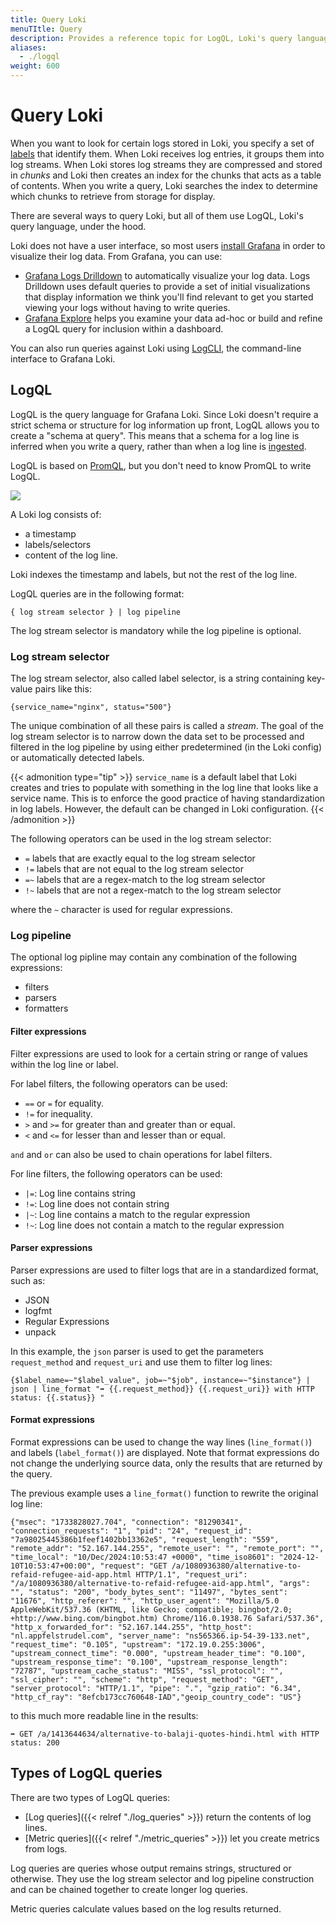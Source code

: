 ```yaml
---
title: Query Loki
menuTItle: Query
description: Provides a reference topic for LogQL, Loki's query language for logs.
aliases:
  - ./logql
weight: 600
---
```


# Query Loki

When you want to look for certain logs stored in Loki, you specify a set of [labels](https://grafana.com/docs/loki/<LOKI_VERSION>/get-started/labels) that identify them. When Loki receives log entries, it groups them into log streams.  When Loki stores log streams they are compressed and stored in *chunks* and Loki then creates an index for the chunks that acts as a table of contents. When you write a query, Loki searches the index to determine which chunks to retrieve from storage for display.

There are several ways to query Loki, but all of them use LogQL, Loki's query language, under the hood.

Loki does not have a user interface, so most users [install Grafana](https://grafana.com/docs/grafana/latest/setup-grafana/) in order to visualize their log data. From Grafana, you can use:
- [Grafana Logs Drilldown](https://grafana.com/docs/grafana-cloud/visualizations/simplified-exploration/logs/) to automatically visualize your log data. Logs Drilldown uses default queries to provide a set of initial visualizations that display information we think you'll find relevant to get you started viewing your logs without having to write queries.
- [Grafana Explore](https://grafana.com/docs/grafana/latest/explore/) helps you examine your data ad-hoc or build and refine a LogQL query for inclusion within a dashboard.

You can also run queries against Loki using [LogCLI](https://grafana.com/docs/loki/<LOKI_VERSION>/query/logcli/), the command-line interface to Grafana Loki.

## LogQL

LogQL is the query language for Grafana Loki. Since Loki doesn't require a strict schema or structure for log information up front, LogQL allows you to create a "schema at query". This means that a schema for a log line is inferred when you write a query, rather than when a log line is [ingested](https://grafana.com/docs/loki/<LOKI_VERSION>/send-data/).

LogQL is based on [PromQL](https://prometheus.io/docs/prometheus/latest/querying/basics/), but you don't need to know PromQL to write LogQL.

![](https://grafana.com/media/docs/loki/loki-log-format.png)

A Loki log consists of:
- a timestamp
- labels/selectors
- content of the log line.

Loki indexes the timestamp and labels, but not the rest of the log line. 

LogQL queries are in the following format:

```
{ log stream selector } | log pipeline
```

The log stream selector is mandatory while the log pipeline is optional.

### Log stream selector 

The log stream selector, also called label selector, is a string containing key-value pairs like this:

```
{service_name="nginx", status="500"}
```

The unique combination of all these pairs is called a *stream*. The goal of the log stream selector is to narrow down the data set to be processed and filtered in the log pipeline by using either predetermined (in the Loki config) or automatically detected labels.

{{< admonition type="tip" >}}
`service_name` is a default label that Loki creates and tries to populate with something in the log line that looks like a service name. This is to enforce the good practice of having standardization in log labels. However, the default can be changed in Loki configuration.
{{< /admonition >}}

The following operators can be used in the log stream selector:

- `=` labels that are exactly equal to the log stream selector
- `!=` labels that are not equal to the log stream selector
- `=~` labels that are a regex-match to the log stream selector
- `!~` labels that are not a regex-match to the log stream selector

where the `~` character is used for regular expressions.

### Log pipeline

The optional log pipline may contain any combination of the following expressions:
- filters
- parsers
- formatters

#### Filter expressions

Filter expressions are used to look for a certain string or range of values within the log line or label.

For label filters, the following operators can be used:
- `==` or `=` for equality.
- `!=` for inequality.
- `>` and `>=` for greater than and greater than or equal.
- `<` and `<=` for lesser than and lesser than or equal.

`and` and `or` can also be used to chain operations for label filters.

For line filters, the following operators can be used:
- `|=`: Log line contains string
- `!=`: Log line does not contain string
- `|~`: Log line contains a match to the regular expression
- `!~`: Log line does not contain a match to the regular expression

#### Parser expressions

Parser expressions are used to filter logs that are in a standardized format, such as:
- JSON
- logfmt
- Regular Expressions
- unpack

In this example, the `json` parser is used to get the parameters `request_method` and `request_uri` and use them to filter log lines:

```
{$label_name=~"$label_value", job=~"$job", instance=~"$instance"} | json | line_format "➡️ {{.request_method}} {{.request_uri}} with HTTP status: {{.status}} "
```

#### Format expressions

Format expressions can be used to change the way lines (`line_format()`) and labels (`label_format()`) are displayed. Note that format expressions do not change the underlying source data, only the results that are returned by the query.

The previous example uses a `line_format()` function to rewrite the original log line:

```
{"msec": "1733828027.704", "connection": "81290341", "connection_requests": "1", "pid": "24", "request_id": "7a98025445386b1feef1402bb13362e5", "request_length": "559", "remote_addr": "52.167.144.255", "remote_user": "", "remote_port": "", "time_local": "10/Dec/2024:10:53:47 +0000", "time_iso8601": "2024-12-10T10:53:47+00:00", "request": "GET /a/1080936380/alternative-to-refaid-refugee-aid-app.html HTTP/1.1", "request_uri": "/a/1080936380/alternative-to-refaid-refugee-aid-app.html", "args": "", "status": "200", "body_bytes_sent": "11497", "bytes_sent": "11676", "http_referer": "", "http_user_agent": "Mozilla/5.0 AppleWebKit/537.36 (KHTML, like Gecko; compatible; bingbot/2.0; +http://www.bing.com/bingbot.htm) Chrome/116.0.1938.76 Safari/537.36", "http_x_forwarded_for": "52.167.144.255", "http_host": "nl.appfelstrudel.com", "server_name": "ns565366.ip-54-39-133.net", "request_time": "0.105", "upstream": "172.19.0.255:3006", "upstream_connect_time": "0.000", "upstream_header_time": "0.100", "upstream_response_time": "0.100", "upstream_response_length": "72787", "upstream_cache_status": "MISS", "ssl_protocol": "", "ssl_cipher": "", "scheme": "http", "request_method": "GET", "server_protocol": "HTTP/1.1", "pipe": ".", "gzip_ratio": "6.34", "http_cf_ray": "8efcb173cc760648-IAD","geoip_country_code": "US"}
```

to this much more readable line in the results:

```
➡️ GET /a/1413644634/alternative-to-balaji-quotes-hindi.html with HTTP status: 200 
```

## Types of LogQL queries

There are two types of LogQL queries:

- [Log queries]({{< relref "./log_queries" >}}) return the contents of log lines.
- [Metric queries]({{< relref "./metric_queries" >}}) let you create metrics from logs.

Log queries are queries whose output remains strings, structured or otherwise. They use the log stream selector and log pipeline construction and can be chained together to create longer log queries.

Metric queries calculate values based on the log results returned.